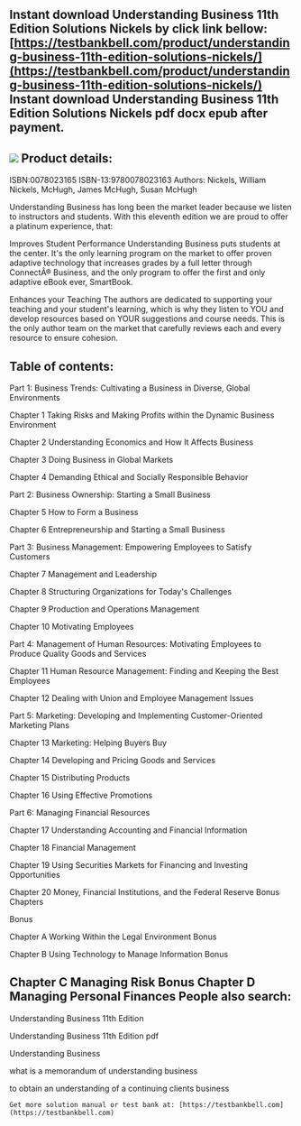 Instant download **Understanding Business 11th Edition Solutions Nickels** by click link bellow:  
[https://testbankbell.com/product/understanding-business-11th-edition-solutions-nickels/](https://testbankbell.com/product/understanding-business-11th-edition-solutions-nickels/)  
**Instant download Understanding Business 11th Edition Solutions Nickels pdf docx epub after payment.**
-------------------------------------------------------------------------------------------------------


![](https://testbankbell.com/wp-content/uploads/2023/05/Understanding-Business-11th-Editionby-Nickels-Solutions-Manual-510x600-1.jpg)
**Product details:**
--------------------


ISBN:0078023165
ISBN-13:9780078023163
Authors: Nickels, William Nickels, McHugh, James McHugh, Susan McHugh


Understanding Business has long been the market leader because we listen to instructors and students. With this eleventh edition we are proud to offer a platinum experience, that:


Improves Student Performance Understanding Business puts students at the center. It's the only learning program on the market to offer proven adaptive technology that increases grades by a full letter through ConnectÂ® Business, and the only program to offer the first and only adaptive eBook ever, SmartBook.


Enhances your Teaching The authors are dedicated to supporting your teaching and your student's learning, which is why they listen to YOU and develop resources based on YOUR suggestions and course needs. This is the only author team on the market that carefully reviews each and every resource to ensure cohesion.



**Table of contents:**
----------------------


Part 1: Business Trends: Cultivating a Business in Diverse, Global Environments

Chapter 1 Taking Risks and Making Profits within the Dynamic Business Environment

Chapter 2 Understanding Economics and How It Affects Business

Chapter 3 Doing Business in Global Markets

Chapter 4 Demanding Ethical and Socially Responsible Behavior

Part 2: Business Ownership: Starting a Small Business

Chapter 5 How to Form a Business

Chapter 6 Entrepreneurship and Starting a Small Business

Part 3: Business Management: Empowering Employees to Satisfy Customers

Chapter 7 Management and Leadership

Chapter 8 Structuring Organizations for Today's Challenges

Chapter 9 Production and Operations Management

Chapter 10 Motivating Employees

Part 4: Management of Human Resources: Motivating Employees to Produce Quality Goods and Services

Chapter 11 Human Resource Management: Finding and Keeping the Best Employees

Chapter 12 Dealing with Union and Employee Management Issues

Part 5: Marketing: Developing and Implementing Customer-Oriented Marketing Plans

Chapter 13 Marketing: Helping Buyers Buy

Chapter 14 Developing and Pricing Goods and Services

Chapter 15 Distributing Products

Chapter 16 Using Effective Promotions

Part 6: Managing Financial Resources

Chapter 17 Understanding Accounting and Financial Information

Chapter 18 Financial Management

Chapter 19 Using Securities Markets for Financing and Investing Opportunities

Chapter 20 Money, Financial Institutions, and the Federal Reserve Bonus Chapters

Bonus

Chapter A Working Within the Legal Environment Bonus

Chapter B Using Technology to Manage Information Bonus

Chapter C Managing Risk Bonus Chapter D Managing Personal Finances
**People also search:**
-----------------------


Understanding Business 11th Edition

Understanding Business 11th Edition pdf

Understanding Business

what is a memorandum of understanding business

to obtain an understanding of a continuing clients business


    Get more solution manual or test bank at: [https://testbankbell.com](https://testbankbell.com)
